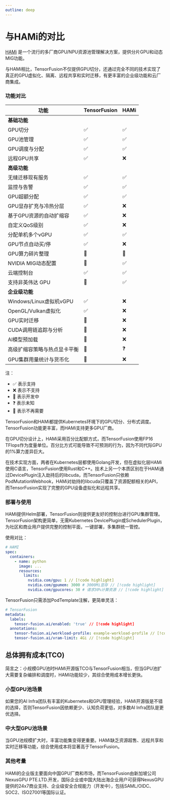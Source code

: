 ```yaml
---
outline: deep
---
```


# 与HAMi的对比

[HAMi](https://github.com/Project-HAMi/HAMi) 是一个流行的多厂商GPU/NPU资源池管理解决方案，提供分片GPU和动态MIG功能。

与HAMi相比，TensorFusion不仅提供GPU切分，还通过完全不同的技术实现了真正的GPU虚拟化、隔离、远程共享和实时迁移，有更丰富的企业级功能和云厂商集成。

### 功能对比

| 功能 | TensorFusion | HAMi |
| --- | --- | --- |
| **基础功能** |  |  |
| GPU切分 | ✅ | ✅ |
| GPU池管理 | ✅ | ✅ |
| GPU调度与分配 | ✅ | ✅ |
| 远程GPU共享 | ✅ | ❌ |
| **高级功能** |  |  |
| 无缝迁移现有服务 | ✅ | ✅ |
| 监控与告警 | ✅ | ✅ |
| GPU超额分配 | ✅ | ✅ |
| GPU显存扩充与冷热分层 | ✅ | ❌ |
| 基于GPU资源的自动扩缩容 | ✅ | ❌ |
| 自定义QoS级别 | ✅ | ❌ |
| 分配单机多个vGPU | ✅ | ✅ |
| GPU节点自动买/停 | ✅ | ❌ |
| GPU算力碎片整理 | 🚧 | 🚧 |
| NVIDIA MIG动态配置 | 👋 | ✅ |
| 云端控制台 | ✅ | ✅ |
| 支持非英伟达 GPU | 🚧 | ✅ |
| **企业级功能** |  |  |
| Windows/Linux虚拟机vGPU | ✅ | ❌ |
| OpenGL/Vulkan虚拟化 | ✅ | ❌ |
| GPU实时迁移 | 🚧 | ❌ |
| CUDA调用链追踪与分析 | 🚧 | ❌ |
| AI模型预加载 | 🚧 | ❌ |
| 高级扩缩容策略与热点显卡平衡 | 🚧 | ❓ |
| GPU集群用量统计与货币化 | 🚧 | ❌ |

注：
- ✅ 表示支持
- ❌ 表示不支持
- 🚧 表示开发中
- ❓ 表示未知
- 👋 表示不再需要

TensorFusion和HAMi都提供Kubernetes环境下的GPU切分、分布式调度。TensorFusion功能更丰富，而HAMi支持更多GPU厂商。

在GPU切分设计上，HAMi采用百分比配额方式，而TensorFusion使用FP16 TFlops作为度量单位。百分比方式可能导致不可预测的行为，因为不同代际GPU的1%算力差异巨大。

在技术实现方面，两者在Kubernetes层都使用Golang开发，但在虚拟化层HAMi使用C语言，TensorFusion使用Rust和C++。技术上另一个本质区别在于HAMi通过DevicePlugin注入劫持后的libcuda，而TensorFusion只依赖PodMutationWebhook，HAMi对劫持的libcuda只覆盖了资源配额相关的API，而TensorFusion实现了完整的GPU设备虚拟化和远程共享。

### 部署与使用

HAMi提供Helm部署，TensorFusion则提供更友好的控制台进行GPU集群管理。TensorFusion架构更简单，无需Kubernetes DevicePlugin或SchedulerPlugin，为社区和商业用户提供完整的控制平面，一键部署，多集群统一管控。

使用对比：

```yaml
# HAMI
spec:
  containers:
    - name: python
      image: ...
      resources:
        limits:
          nvidia.com/gpu: 1 // [!code highlight]
          nvidia.com/gpumem: 3000 # 3000Mi显存 // [!code highlight]
          nvidia.com/gpucores: 30 # 请求30%计算资源 // [!code highlight]
```

TensorFusion只需添加PodTemplate注解，更简单灵活：

```yaml
# TensorFusion
metadata:
  labels:
    tensor-fusion.ai/enabled: 'true' // [!code highlight]
  annotations:
    tensor-fusion.ai/workload-profile: example-workload-profile // [!code highlight]
    tensor-fusion.ai/vram-limit: 4Gi // [!code highlight]
```

## 总体拥有成本(TCO)

简言之：小规模GPU池时HAMi开源版TCO与TensorFusion相当，但当GPU池扩大需要复杂编排和调度时，HAMi功能较少，其综合使用成本增长更快。

### 小型GPU池场景

如果您的AI Infra团队有丰富的Kubernetes和GPU管理经验，HAMi开源版是不错的选择，否则TensorFusion因依赖更少、认知负荷更低，对多数AI Infra团队是更优选择。

### 中大型GPU池场景

当GPU池规模扩大时，丰富功能集变得更重要。HAMi缺乏资源超售、远程共享和实时迁移等功能，综合使用成本将显著高于TensorFusion。

### 其他考量

HAMi的企业版主要面向中国GPU厂商和市场，而TensorFusion由新加坡公司NexusGPU PTE.LTD.开发，国际企业或中国大陆出海企业用户可获得NexusGPU提供的24x7商业支持、企业级安全合规能力（开发中），包括SAML/OIDC、SOC2、ISO27001等国际认证。
